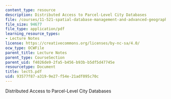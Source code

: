 ```yaml
---
content_type: resource
description: Distributed Access to Parcel-Level City Databases
file: /courses/11-521-spatial-database-management-and-advanced-geographic-information-systems-spring-2003/93577f87a3199e27f54e21adf095c70c_lect5.pdf
file_size: 94677
file_type: application/pdf
learning_resource_types:
- Lecture Notes
license: https://creativecommons.org/licenses/by-nc-sa/4.0/
ocw_type: OCWFile
parent_title: Lecture Notes
parent_type: CourseSection
parent_uid: f4026de9-2fa5-b456-b93b-b5df5d47745e
resourcetype: Document
title: lect5.pdf
uid: 93577f87-a319-9e27-f54e-21adf095c70c
---
```

Distributed Access to Parcel-Level City Databases